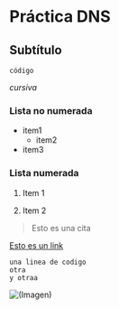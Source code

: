 # Práctica DNS

## Subtítulo

`código`

_cursiva_

### Lista no numerada  

* item1
    * item2
* item3

### Lista numerada

1. Item 1

2. Item 2

> Esto es una cita

[Esto es un link](http://google.com)

``` 
una linea de codigo
otra 
y otraa
```

![(Imagen)](https://static.wikia.nocookie.net/doblaje/images/7/71/Gato-con-botas.jpg/revision/latest/top-crop/width/360/height/450?cb=20120110230931&path-prefix=es)
